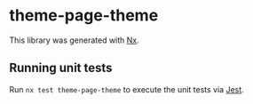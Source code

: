 # theme-page-theme

This library was generated with [Nx](https://nx.dev).

## Running unit tests

Run `nx test theme-page-theme` to execute the unit tests via [Jest](https://jestjs.io).
